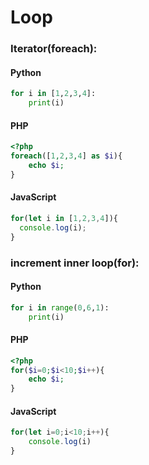 # Loop

### Iterator(foreach):
#### Python

```python
for i in [1,2,3,4]:
	print(i)
```
#### PHP
```php
<?php
foreach([1,2,3,4] as $i){
	echo $i;
}
```
#### JavaScript
```javascript
for(let i in [1,2,3,4]){
  console.log(i);
}
```

### increment inner loop(for):
#### Python
```python
for i in range(0,6,1):
	print(i)
```
#### PHP
```php
<?php
for($i=0;$i<10;$i++){
	echo $i;
}
```
#### JavaScript
```javascript
for(let i=0;i<10;i++){
	console.log(i)
}
```
